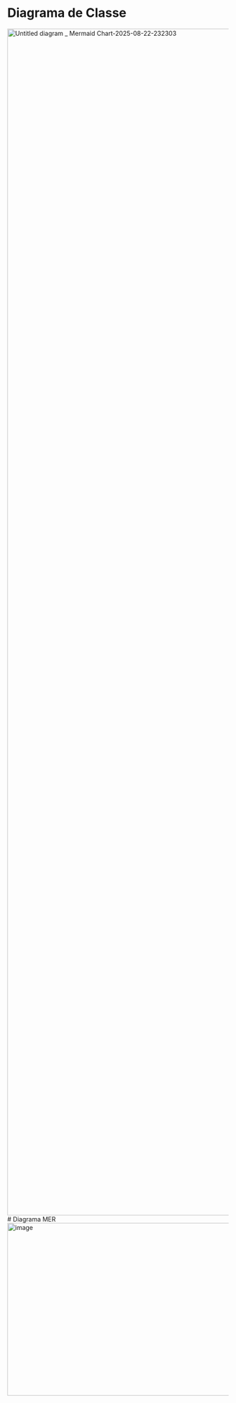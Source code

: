 # Diagrama de Classe
<img width="3840" height="2700" alt="Untitled diagram _ Mermaid Chart-2025-08-22-232303" src="https://github.com/user-attachments/assets/05a01561-8421-4fb4-b1cc-3fae46b587d5" />
# Diagrama MER
<img width="698" height="393" alt="image" src="https://github.com/user-attachments/assets/2f6517c2-4249-4a09-98d7-3d9fd182793e" />
